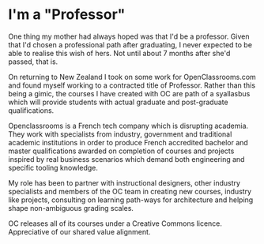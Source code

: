 # I'm a "Professor"

One thing my mother had always hoped was that I'd be a professor. Given that I'd chosen a professional path after graduating,
I never expected to be able to realise this wish of hers. Not until about 7 months after she'd passed, that is.

On returning to New Zealand I took on some work for OpenClassrooms.com and found myself working to a contracted title of Professor.
Rather than this being a gimic, the courses I have created with OC are path of a syallasbus which will provide students with actual
graduate and post-graduate qualifications. 

Openclassrooms is a French tech company which is disrupting academia.
They work with specialists from industry, government and traditional academic institutions in order to produce
French accredited bachelor and master qualifications awarded on completion of courses and projects inspired by 
real business scenarios which demand both engineering and specific tooling knowledge.

My role has been to partner with instructional designers, other industry specialists and members of the OC team 
in creating new courses, industry like projects, consulting on learning path-ways for architecture and 
helping shape non-ambiguous grading scales.

OC releases all of its courses under a Creative Commons licence.
Appreciative of our shared value alignment.

